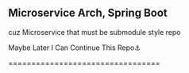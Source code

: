 ## Microservice Arch, Spring Boot

cuz Microservice that must be submodule style repo 

<p>Maybe Later I Can Continue This Repo⚓</p>
=================================
